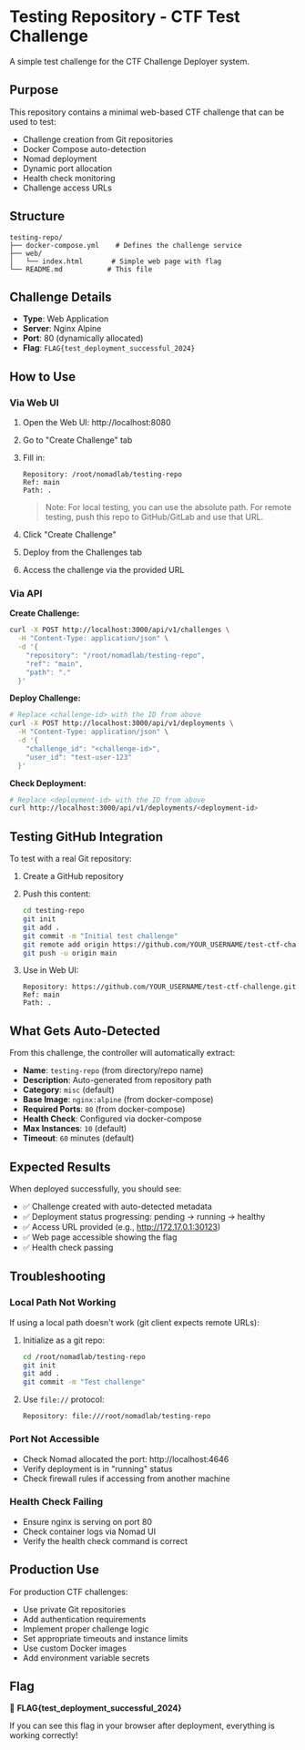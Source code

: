 # Testing Repository - CTF Test Challenge

A simple test challenge for the CTF Challenge Deployer system.

## Purpose

This repository contains a minimal web-based CTF challenge that can be used to test:
- Challenge creation from Git repositories
- Docker Compose auto-detection
- Nomad deployment
- Dynamic port allocation
- Health check monitoring
- Challenge access URLs

## Structure

```
testing-repo/
├── docker-compose.yml    # Defines the challenge service
├── web/
│   └── index.html       # Simple web page with flag
└── README.md           # This file
```

## Challenge Details

- **Type**: Web Application
- **Server**: Nginx Alpine
- **Port**: 80 (dynamically allocated)
- **Flag**: `FLAG{test_deployment_successful_2024}`

## How to Use

### Via Web UI

1. Open the Web UI: http://localhost:8080
2. Go to "Create Challenge" tab
3. Fill in:
   ```
   Repository: /root/nomadlab/testing-repo
   Ref: main
   Path: .
   ```
   > Note: For local testing, you can use the absolute path. For remote testing, push this repo to GitHub/GitLab and use that URL.

4. Click "Create Challenge"
5. Deploy from the Challenges tab
6. Access the challenge via the provided URL

### Via API

**Create Challenge:**
```bash
curl -X POST http://localhost:3000/api/v1/challenges \
  -H "Content-Type: application/json" \
  -d '{
    "repository": "/root/nomadlab/testing-repo",
    "ref": "main",
    "path": "."
  }'
```

**Deploy Challenge:**
```bash
# Replace <challenge-id> with the ID from above
curl -X POST http://localhost:3000/api/v1/deployments \
  -H "Content-Type: application/json" \
  -d '{
    "challenge_id": "<challenge-id>",
    "user_id": "test-user-123"
  }'
```

**Check Deployment:**
```bash
# Replace <deployment-id> with the ID from above
curl http://localhost:3000/api/v1/deployments/<deployment-id>
```

## Testing GitHub Integration

To test with a real Git repository:

1. Create a GitHub repository
2. Push this content:
   ```bash
   cd testing-repo
   git init
   git add .
   git commit -m "Initial test challenge"
   git remote add origin https://github.com/YOUR_USERNAME/test-ctf-challenge.git
   git push -u origin main
   ```

3. Use in Web UI:
   ```
   Repository: https://github.com/YOUR_USERNAME/test-ctf-challenge.git
   Ref: main
   Path: .
   ```

## What Gets Auto-Detected

From this challenge, the controller will automatically extract:

- **Name**: `testing-repo` (from directory/repo name)
- **Description**: Auto-generated from repository path
- **Category**: `misc` (default)
- **Base Image**: `nginx:alpine` (from docker-compose)
- **Required Ports**: `80` (from docker-compose)
- **Health Check**: Configured via docker-compose
- **Max Instances**: `10` (default)
- **Timeout**: `60` minutes (default)

## Expected Results

When deployed successfully, you should see:
- ✅ Challenge created with auto-detected metadata
- ✅ Deployment status progressing: pending → running → healthy
- ✅ Access URL provided (e.g., http://172.17.0.1:30123)
- ✅ Web page accessible showing the flag
- ✅ Health check passing

## Troubleshooting

### Local Path Not Working

If using a local path doesn't work (git client expects remote URLs):

1. Initialize as a git repo:
   ```bash
   cd /root/nomadlab/testing-repo
   git init
   git add .
   git commit -m "Test challenge"
   ```

2. Use `file://` protocol:
   ```
   Repository: file:///root/nomadlab/testing-repo
   ```

### Port Not Accessible

- Check Nomad allocated the port: http://localhost:4646
- Verify deployment is in "running" status
- Check firewall rules if accessing from another machine

### Health Check Failing

- Ensure nginx is serving on port 80
- Check container logs via Nomad UI
- Verify the health check command is correct

## Production Use

For production CTF challenges:
- Use private Git repositories
- Add authentication requirements
- Implement proper challenge logic
- Set appropriate timeouts and instance limits
- Use custom Docker images
- Add environment variable secrets

## Flag

🏁 **FLAG{test_deployment_successful_2024}**

If you can see this flag in your browser after deployment, everything is working correctly!
